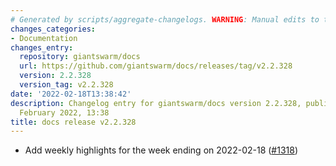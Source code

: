 ```yaml
---
# Generated by scripts/aggregate-changelogs. WARNING: Manual edits to this files will be overwritten.
changes_categories:
- Documentation
changes_entry:
  repository: giantswarm/docs
  url: https://github.com/giantswarm/docs/releases/tag/v2.2.328
  version: 2.2.328
  version_tag: v2.2.328
date: '2022-02-18T13:38:42'
description: Changelog entry for giantswarm/docs version 2.2.328, published on 18
  February 2022, 13:38
title: docs release v2.2.328
---
```


- Add weekly highlights for the week ending on 2022-02-18 ([#1318](https://github.com/giantswarm/docs/pull/1318))
